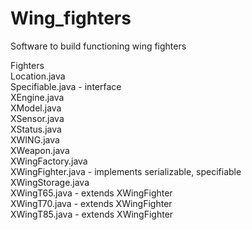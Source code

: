 # Wing_fighters
Software to build functioning wing fighters

Fighters <br />
Location.java <br />
Specifiable.java - interface <br />
XEngine.java <br />
XModel.java <br />
XSensor.java <br />
XStatus.java <br />
XWING.java <br />
XWeapon.java <br />
XWingFactory.java<br />
XWingFighter.java - implements serializable, specifiable <br />
XWingStorage.java <br />
XWingT65.java - extends XWingFighter <br />
XWingT70.java - extends XWingFighter <br />
XWingT85.java - extends XWingFighter <br />
